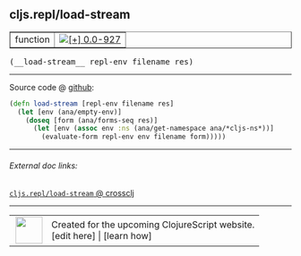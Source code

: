 ## cljs.repl/load-stream



 <table border="1">
<tr>
<td>function</td>
<td><a href="https://github.com/cljsinfo/cljs-api-docs/tree/0.0-927"><img valign="middle" alt="[+] 0.0-927" title="Added in 0.0-927" src="https://img.shields.io/badge/+-0.0--927-lightgrey.svg"></a> </td>
</tr>
</table>


 <samp>
(__load-stream__ repl-env filename res)<br>
</samp>

---







Source code @ [github](https://github.com/clojure/clojurescript/blob/r1934/src/clj/cljs/repl.clj#L89-L93):

```clj
(defn load-stream [repl-env filename res]
  (let [env (ana/empty-env)]
    (doseq [form (ana/forms-seq res)]
      (let [env (assoc env :ns (ana/get-namespace ana/*cljs-ns*))]
        (evaluate-form repl-env env filename form)))))
```

<!--
Repo - tag - source tree - lines:

 <pre>
clojurescript @ r1934
└── src
    └── clj
        └── cljs
            └── <ins>[repl.clj:89-93](https://github.com/clojure/clojurescript/blob/r1934/src/clj/cljs/repl.clj#L89-L93)</ins>
</pre>

-->

---



###### External doc links:

[`cljs.repl/load-stream` @ crossclj](http://crossclj.info/fun/cljs.repl/load-stream.html)<br>

---

 <table>
<tr><td>
<img valign="middle" align="right" width="48px" src="http://i.imgur.com/Hi20huC.png">
</td><td>
Created for the upcoming ClojureScript website.<br>
[edit here] | [learn how]
</td></tr></table>

[edit here]:https://github.com/cljsinfo/cljs-api-docs/blob/master/cljsdoc/cljs.repl_load-stream.cljsdoc
[learn how]:https://github.com/cljsinfo/cljs-api-docs/wiki/cljsdoc-files

<!--

This information was too distracting to show to readers, but I'll leave it
commented here since it is helpful to:

- pretty-print the data used to generate this document
- and show how to retrieve that data



The API data for this symbol:

```clj
{:ns "cljs.repl",
 :name "load-stream",
 :type "function",
 :signature ["[repl-env filename res]"],
 :source {:code "(defn load-stream [repl-env filename res]\n  (let [env (ana/empty-env)]\n    (doseq [form (ana/forms-seq res)]\n      (let [env (assoc env :ns (ana/get-namespace ana/*cljs-ns*))]\n        (evaluate-form repl-env env filename form)))))",
          :title "Source code",
          :repo "clojurescript",
          :tag "r1934",
          :filename "src/clj/cljs/repl.clj",
          :lines [89 93]},
 :full-name "cljs.repl/load-stream",
 :full-name-encode "cljs.repl_load-stream",
 :history [["+" "0.0-927"]]}

```

Retrieve the API data for this symbol:

```clj
;; from Clojure REPL
(require '[clojure.edn :as edn])
(-> (slurp "https://raw.githubusercontent.com/cljsinfo/cljs-api-docs/catalog/cljs-api.edn")
    (edn/read-string)
    (get-in [:symbols "cljs.repl/load-stream"]))
```

-->
